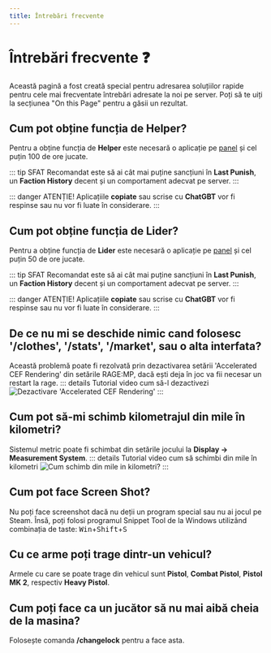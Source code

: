 ```yaml
---
title: Întrebări frecvente
---
```


# Întrebări frecvente ❓
Această pagină a fost creată special pentru adresarea soluțiilor rapide pentru cele mai frecventate întrebări adresate la noi pe server. Poți să te uiți la secțiunea "On this Page" pentru a găsii un rezultat.

## Cum pot obține funcția de Helper?
Pentru a obține funcția de **Helper** este necesară o aplicație pe [panel](https://ragepanel.b-hood.ro/applications/helper/list) și cel puțin 100 de ore jucate.

::: tip SFAT
Recomandat este să ai cât mai puține sancțiuni în **Last Punish**, un **Faction History** decent și un comportament adecvat pe server.
:::

::: danger ATENȚIE!
Aplicațiile **copiate** sau scrise cu **ChatGBT** vor fi respinse sau nu vor fi luate în considerare.
:::

## Cum pot obține funcția de Lider?
Pentru a obține funcția de **Lider** este necesară o aplicație pe [panel](https://ragepanel.b-hood.ro/factions/leader) și cel puțin 50 de ore jucate.

::: tip SFAT
Recomandat este să ai cât mai puține sancțiuni în **Last Punish**, un **Faction History** decent și un comportament adecvat pe server.
:::

::: danger ATENȚIE!
Aplicațiile **copiate** sau scrise cu **ChatGBT** vor fi respinse sau nu vor fi luate în considerare.
:::


## De ce nu mi se deschide nimic cand folosesc '/clothes', '/stats', '/market', sau o alta interfata?
Această problemă poate fi rezolvată prin dezactivarea setării 'Accelerated CEF Rendering' din setările RAGE:MP, dacă ești deja în joc va fii necesar un restart la rage.
::: details Tutorial video cum să-l dezactivezi
![Dezactivare 'Accelerated CEF Rendering'](https://i.imgur.com/RgySLv4.gif "Dezactivare 'Accelerated CEF Rendering'")
:::


## Cum pot să-mi schimb kilometrajul din mile în kilometri?
Sistemul metric poate fi schimbat din setările jocului la **Display -> Measurement System**.
::: details Tutorial video cum să schimbi din mile în kilometri
![Cum schimb din mile in kilometri?](https://i.imgur.com/iBHeExY.gif "Cum schimb din mile in kilometri?'")
:::

## Cum pot face Screen Shot?
Nu poți face screenshot dacă nu deții un program special sau nu ai jocul pe Steam. Însă, poți folosi programul Snippet Tool de la Windows utilizând combinația de taste: <kbd>Win</kbd>+<kbd>Shift</kbd>+<kbd>S</kbd>

## Cu ce arme poți trage dintr-un vehicul?
Armele cu care se poate trage din vehicul sunt **Pistol**, **Combat Pistol**, **Pistol MK 2**, respectiv **Heavy Pistol**.

## Cum poți face ca un jucător să nu mai aibă cheia de la masina?
Folosește comanda **/changelock** pentru a face asta.
